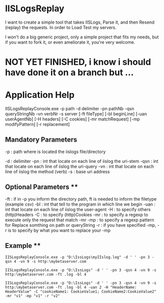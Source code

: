 # IISLogsReplay

I want to create a simple tool that takes IISLogs, Parse it, and then Resend (replay) the requests.
In order to Load Test my servers.

I won't do a big generic project, only a simple project that fits my needs, but if you want to fork it, or even ameliorate it, you're very welcome.

# NOT YET FINISHED, i know i should have done it on a branch but ...

# Application Help

IISLogsReplayConsole.exe -p path -d delimiter -pn pathNb -qsn queryStringNb -vn verbNr -s server [-ft fileType] [-bl beginLine] [-uan userAgentNb] [-H headers] [-C cookies] [-mr matchRequest] [-mp modifyPattern] [-r replacement] 


## Mandatory Parameters 

-p  	 : path where is located the iislogs file/directory

-d  	 : delimiter
-pn 	 : int that locate on each line of iislog the uri-stem
-qsn	 : int that locate on each line of iislog the uri-query
-vn 	 : int that locate on each line of iislog the method (verb)
-s  	 : base uri address

## Optional Parameters **

-ft 	 : if in -p you inform the directory path, ft is needed to inform the filetype (example csv)
-bl 	 : int that tell to the program in which line we begin
-uan	 : int that locate on each line of iislog the user-agent
-H  	 : to specify others (http)Headers
-C  	 : to specify (http)Cookies
-mr 	 : to specify a regexp to execute only the request that match -mr
-mp 	 : to specify a regexp pattern for Replace somthing on path or queryString
-r  	 : if you have specified -mp, -r is to specify by what you want to replace your -mp


##  Example **

```
IISLogsReplayConsole.exe -p "D:\IssLogs\myIIslog.log" -d ' ' -pn 3 -qsn 4 -vn 9 -s http:\mybetaserver.com
```
```
IISLogsReplayConsole.exe -p "D:\IssLogs" -d ' ' -pn 3 -qsn 4 -vn 9 -s http:\mybetaserver.com -ft .log -bl 4
```
```
IISLogsReplayConsole.exe -p "D:\IssLogs" -d ' ' -pn 3 -qsn 4 -vn 9 -s http:\mybetaserver.com -ft .log -bl 4 -uan 2 -H "HeaderName: HeaderValue" -C "cookieName1: CookieValue1; CookieName2:CookieValue2" -mr "v1" -mp "v1" -r "v2" 
```


